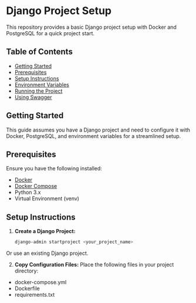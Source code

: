 # Django Project Setup

This repository provides a basic Django project setup with Docker and PostgreSQL for a quick project start.

## Table of Contents

- [Getting Started](#getting-started)
- [Prerequisites](#prerequisites)
- [Setup Instructions](#setup-instructions)
- [Environment Variables](#environment-variables)
- [Running the Project](#running-the-project)
- [Using Swagger](#using-swagger)

## Getting Started

This guide assumes you have a Django project and need to configure it with Docker, PostgreSQL, and environment variables for a streamlined setup.

## Prerequisites

Ensure you have the following installed:

- [Docker](https://www.docker.com/get-started)
- [Docker Compose](https://docs.docker.com/compose/install/)
- Python 3.x
- Virtual Environment (venv)

## Setup Instructions

1. **Create a Django Project:**

   ```bash
   django-admin startproject <your_project_name>
Or use an existing Django project.

2. **Copy Configuration Files:**
Place the following files in your project directory:

- docker-compose.yml
- Dockerfile
- requirements.txt